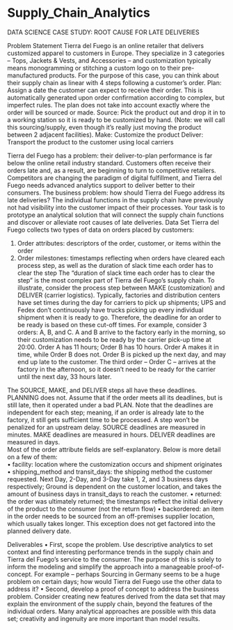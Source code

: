 # Supply_Chain_Analytics



 

DATA SCIENCE CASE STUDY: ROOT CAUSE FOR LATE DELIVERIES

Problem Statement
Tierra del Fuego is an online retailer that delivers customized apparel to customers in Europe. They specialize in 3 categories – Tops, Jackets & Vests, and Accessories – and customization typically means monogramming or stitching a custom logo on to their pre-manufactured products.
For the purpose of this case, you can think about their supply chain as linear with 4 steps following a customer’s order.
Plan: Assign a date the customer can expect to receive their order. This is automatically generated upon order confirmation according to complex, but imperfect rules. The plan does not take into account exactly where the order will be sourced or made.
Source: Pick the product out and drop it in to a working station so it is ready to be customized by hand. (Note: we will call this sourcing/supply, even though it’s really just moving the product between 2 adjacent facilities).
Make: Customize the product
Deliver: Transport the product to the customer using local carriers
 
Tierra del Fuego has a problem: their deliver-to-plan performance is far below the online retail industry standard. Customers often receive their orders late and, as a result, are beginning to turn to competitive retailers. Competitors are changing the paradigm of digital fulfillment, and Tierra del Fuego needs advanced analytics support to deliver better to their consumers. 
The business problem: how should Tierra del Fuego address its late deliveries? The individual functions in the supply chain have previously not had visibility into the customer impact of their processes. Your task is to prototype an analytical solution that will connect the supply chain functions and discover or alleviate root causes of late deliveries.
Data Set
Tierra del Fuego collects two types of data on orders placed by customers:
1)	Order attributes: descriptors of the order, customer, or items within the order
2)	Order milestones: timestamps reflecting when orders have cleared each process step, as well as the duration of slack time each order has to clear the step
The “duration of slack time each order has to clear the step” is the most complex part of Tierra del Fuego’s supply chain. To illustrate, consider the process step between MAKE (customization) and DELIVER (carrier logistics). Typically, factories and distribution centers have set times during the day for carriers to pick up shipments; UPS and Fedex don’t continuously have trucks picking up every individual shipment when it is ready to go. Therefore, the deadline for an order to be ready is based on these cut-off times.
For example, consider 3 orders: A, B, and C. A and B arrive to the factory early in the morning, so their customization needs to be ready by the carrier pick-up time at 20:00. Order A has 11 hours; Order B has 10 hours. Order A makes it in time, while Order B does not. Order B is picked up the next day, and may end up late to the customer. The third order – Order C – arrives at the factory in the afternoon, so it doesn’t need to be ready for the carrier until the next day, 33 hours later.
 
The SOURCE, MAKE, and DELIVER steps all have these deadlines. PLANNING does not. Assume that if the order meets all its deadlines, but is still late, then it operated under a bad PLAN. Note that the deadlines are independent for each step; meaning, if an order is already late to the factory, it still gets sufficient time to be processed. A step won’t be penalized for an upstream delay.
SOURCE deadlines are measured in minutes. 
MAKE deadlines are measured in hours.
DELIVER deadlines are measured in days.<br>
Most of the order attribute fields are self-explanatory. Below is more detail on a few of them:<br>
•	facility: location where the customization occurs and shipment originates<br>
•	shipping_method and transit_days: the shipping method the customer requested. Next Day, 2-Day, and 3-Day take 1, 2, and 3 business days respectively; Ground is dependent on the customer location, and takes the amount of business days in transit_days to reach the customer.
•	returned: the order was ultimately returned; the timestamps reflect the initial delivery of the product to the consumer (not the return flow)
•	backordered: an item in the order needs to be sourced from an off-premises supplier location, which usually takes longer. This exception does not get factored into the planned delivery date.

Deliverables
•	First, scope the problem. Use descriptive analytics to set context and find interesting performance trends in the supply chain and Tierra del Fuego’s service to the consumer. The purpose of this is solely to inform the modeling and simplify the approach into a manageable proof-of-concept. For example – perhaps Sourcing in Germany seems to be a huge problem on certain days; how would Tierra del Fuego use the other data to address it? 
•	Second, develop a proof of concept to address the business problem. Consider creating new features derived from the data set that may explain the environment of the supply chain, beyond the features of the individual orders. Many analytical approaches are possible with this data set; creativity and ingenuity are more important than model results.
